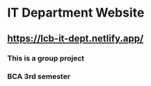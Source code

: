 # IT Department Website
## https://lcb-it-dept.netlify.app/
### This is a group project 
### BCA 3rd semester
